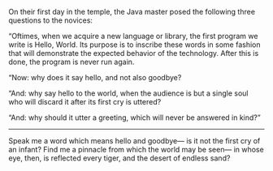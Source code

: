 On their first day in the temple, the Java master posed the following three questions to the novices:

“Oftimes, when we acquire a new language or library, the first program we write is Hello, World.  Its purpose is to inscribe these words in some fashion that will demonstrate the expected behavior of the technology.  After this is done, the program is never run again.

“Now: why does it say hello, and not also goodbye?

“And: why say hello to the world, when the audience is but a single soul who will discard it after its first cry is uttered?

“And: why should it utter a greeting, which will never be answered in kind?”

----------

 Speak me a word which means hello and goodbye— is it not the first cry of an infant?   Find me a pinnacle from which the world may be seen— in whose eye, then, is reflected every tiger,  and the desert of endless sand? 
